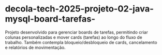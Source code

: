 # decola-tech-2025-projeto-02-java-mysql-board-tarefas-
Projeto desenvolvido para gerenciar boards de tarefas, permitindo criar colunas personalizadas e mover cards (tarefas) ao longo do fluxo de trabalho. Também contempla bloqueio/desbloqueio de cards, cancelamento e relatórios de movimentação.
